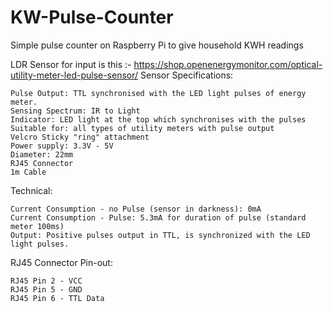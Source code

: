 # KW-Pulse-Counter
Simple pulse counter on Raspberry Pi to give household KWH readings 

LDR Sensor for input is this :- 
https://shop.openenergymonitor.com/optical-utility-meter-led-pulse-sensor/
Sensor Specifications:

    Pulse Output: TTL synchronised with the LED light pulses of energy meter.
    Sensing Spectrum: IR to Light
    Indicator: LED light at the top which synchronises with the pulses
    Suitable for: all types of utility meters with pulse output
    Velcro Sticky "ring" attachment 
    Power supply: 3.3V - 5V 
    Diameter: 22mm 
    RJ45 Connector
    1m Cable

Technical:

    Current Consumption - no Pulse (sensor in darkness): 0mA
    Current Consumption - Pulse: 5.3mA for duration of pulse (standard meter 100ms)
    Output: Positive pulses output in TTL, is synchronized with the LED light pulses.

RJ45 Connector Pin-out:

    RJ45 Pin 2 - VCC
    RJ45 Pin 5 - GND
    RJ45 Pin 6 - TTL Data

